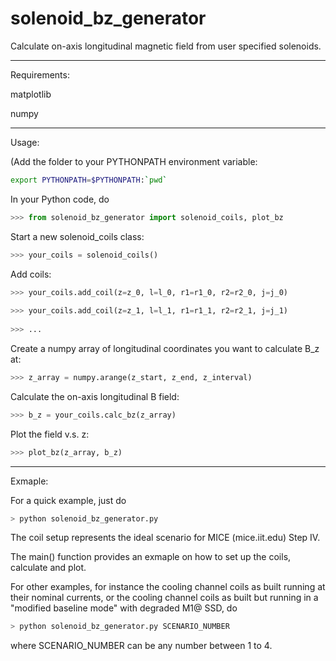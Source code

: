# solenoid_bz_generator
Calculate on-axis longitudinal magnetic field from user specified solenoids.

-----
Requirements:

  matplotlib

  numpy

------
Usage:

  (Add the folder to your PYTHONPATH environment variable: 
  ```bash
  export PYTHONPATH=$PYTHONPATH:`pwd`
  ```

  In your Python code, do 
  ```python
  >>> from solenoid_bz_generator import solenoid_coils, plot_bz
  ```
  
  Start a new solenoid_coils class:
  ```python
  >>> your_coils = solenoid_coils()
  ```
  Add coils:
  ```python  
  >>> your_coils.add_coil(z=z_0, l=l_0, r1=r1_0, r2=r2_0, j=j_0)
    
  >>> your_coils.add_coil(z=z_1, l=l_1, r1=r1_1, r2=r2_1, j=j_1)
    
  >>> ...
  ```
  Create a numpy array of longitudinal coordinates you want to calculate B_z at:
  ```python
  >>> z_array = numpy.arange(z_start, z_end, z_interval)
  ```
  Calculate the on-axis longitudinal B field:
  ```python
  >>> b_z = your_coils.calc_bz(z_array)
  ```
  Plot the field v.s. z:
  ```python  
  >>> plot_bz(z_array, b_z)
  ```
------
Exmaple:

  For a quick example, just do 
  ```bash
  > python solenoid_bz_generator.py
  ```
  The coil setup represents the ideal scenario for MICE (mice.iit.edu) Step IV.

  The main() function provides an exmaple on how to set up the coils, calculate
  and plot.

  For other examples, for instance the cooling channel coils as built running 
  at their nominal currents, or the cooling channel coils as built but running
  in a "modified baseline mode" with degraded M1@ SSD, do
  ```bash
  > python solenoid_bz_generator.py SCENARIO_NUMBER
  ```
  where SCENARIO_NUMBER can be any number between 1 to 4. 
